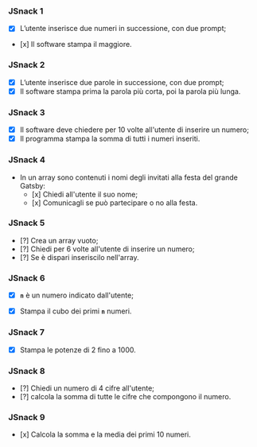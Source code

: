 ### **JSnack 1**
- [x] L’utente inserisce due numeri in successione, con due prompt;
- [x] Il software stampa il maggiore.

### **JSnack 2**
- [x] L’utente inserisce due parole in successione, con due prompt;
- [x] Il software stampa prima la parola più corta, poi la parola più lunga.

### **JSnack 3**
- [x] Il software deve chiedere per 10 volte all'utente di inserire un numero;
- [x] Il programma stampa la somma di tutti i numeri inseriti.

### **JSnack 4**
- In un array sono contenuti i nomi degli invitati alla festa del grande Gatsby:
    - [x] Chiedi all'utente il suo nome;
    - [x] Comunicagli se può partecipare o no alla festa.

### **JSnack 5**
- [?] Crea un array vuoto;
- [?] Chiedi per 6 volte all'utente di inserire un numero;
- [?] Se è dispari inseriscilo nell'array.

### **JSnack 6**
- [x] **`n`** è un numero indicato dall'utente;
- [x] Stampa il cubo dei primi **`n`** numeri.


### **JSnack 7**
- [x] Stampa le potenze di 2 fino a 1000.

### **JSnack 8**
- [?] Chiedi un numero di 4 cifre all'utente;
- [?] calcola la somma di tutte le cifre che compongono il numero.

### **JSnack 9**
- [x] Calcola la somma e la media dei primi 10 numeri.